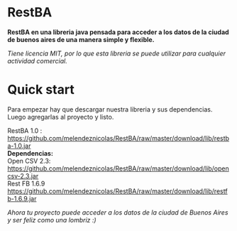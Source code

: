 RestBA
==========================

**RestBA en una libreria java pensada para acceder a los datos de la ciudad de buenos aires de una manera simple y flexible.**

*Tiene licencia MIT, por lo que esta libreria se puede utilizar para cualquier actividad comercial.*


Quick start
==========================
Para empezar hay que descargar nuestra libreria y sus dependencias. Luego agregarlas al proyecto y listo.

RestBA 1.0 :  https://github.com/melendeznicolas/RestBA/raw/master/download/lib/restba-1.0.jar <br>
<b>Dependencias:</b><br>
Open CSV 2.3: https://github.com/melendeznicolas/RestBA/raw/master/download/lib/opencsv-2.3.jar <br>
Rest FB 1.6.9 https://github.com/melendeznicolas/RestBA/raw/master/download/lib/restfb-1.6.9.jar <br>

*Ahora tu proyecto puede acceder a los datos de la ciudad de Buenos Aires y ser feliz como una lombriz :)*
